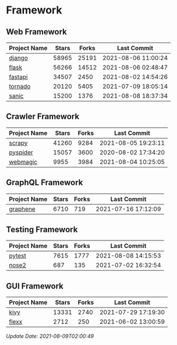 # Framework

## Web Framework
| Project Name | Stars | Forks | Last Commit |
| ------------ | ----- | ----- | ----------- |
| [django](https://github.com/django/django) | 58965 | 25191 | 2021-08-06 11:00:24 |
| [flask](https://github.com/pallets/flask) | 56266 | 14512 | 2021-08-06 02:48:47 |
| [fastapi](https://github.com/tiangolo/fastapi) | 34507 | 2450 | 2021-08-02 14:54:26 |
| [tornado](https://github.com/tornadoweb/tornado) | 20120 | 5405 | 2021-07-09 18:05:14 |
| [sanic](https://github.com/sanic-org/sanic) | 15200 | 1376 | 2021-08-08 18:37:34 |

## Crawler Framework
| Project Name | Stars | Forks | Last Commit |
| ------------ | ----- | ----- | ----------- |
| [scrapy](https://github.com/scrapy/scrapy) | 41260 | 9284 | 2021-08-05 19:23:11 |
| [pyspider](https://github.com/binux/pyspider) | 15057 | 3600 | 2020-08-02 17:34:20 |
| [webmagic](https://github.com/code4craft/webmagic) | 9955 | 3984 | 2021-08-04 10:25:05 |

## GraphQL Framework
| Project Name | Stars | Forks | Last Commit |
| ------------ | ----- | ----- | ----------- |
| [graphene](https://github.com/graphql-python/graphene) | 6710 | 719 | 2021-07-16 17:12:09 |

## Testing Framework
| Project Name | Stars | Forks | Last Commit |
| ------------ | ----- | ----- | ----------- |
| [pytest](https://github.com/pytest-dev/pytest) | 7615 | 1777 | 2021-08-08 14:15:53 |
| [nose2](https://github.com/nose-devs/nose2) | 687 | 135 | 2021-07-02 16:32:54 |

## GUI Framework
| Project Name | Stars | Forks | Last Commit |
| ------------ | ----- | ----- | ----------- |
| [kivy](https://github.com/kivy/kivy) | 13331 | 2740 | 2021-07-29 17:19:30 |
| [flexx](https://github.com/flexxui/flexx) | 2712 | 250 | 2021-06-02 13:00:59 |

*Update Date: 2021-08-09T02:00:49*